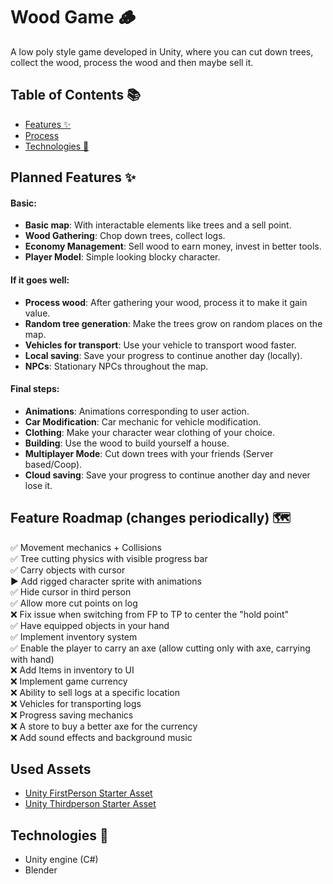 # Wood Game 🪵  
A low poly style game developed in Unity, where you can cut down trees, collect the wood, process the wood and then maybe sell it.

## Table of Contents 📚  
- [Features ✨](#features-✨)  
- [Process](#process)  
- [Technologies 🔧](#technologies-🔧)  

## Planned Features ✨  
#### **Basic:**
- **Basic map**: With interactable elements like trees and a sell point.
- **Wood Gathering**: Chop down trees, collect logs.
- **Economy Management**: Sell wood to earn money, invest in better tools.
- **Player Model**: Simple looking blocky character.

#### **If it goes well:**
- **Process wood**: After gathering your wood, process it to make it gain value.
- **Random tree generation**: Make the trees grow on random places on the map.
- **Vehicles for transport**: Use your vehicle to transport wood faster.
- **Local saving**: Save your progress to continue another day (locally).
- **NPCs**: Stationary NPCs throughout the map. 

#### **Final steps:**
- **Animations**: Animations corresponding to user action.
- **Car Modification**: Car mechanic for vehicle modification.
- **Clothing**: Make your character wear clothing of your choice. 
- **Building**: Use the wood to build yourself a house. 
- **Multiplayer Mode**: Cut down trees with your friends (Server based/Coop).
- **Cloud saving**: Save your progress to continue another day and never lose it.

## Feature Roadmap (changes periodically) 🗺️
✅ Movement mechanics + Collisions  
✅ Tree cutting physics with visible progress bar   
✅ Carry objects with cursor    
▶️ Add rigged character sprite with animations  
✅ Hide cursor in third person  
✅ Allow more cut points on log     
❌ Fix issue when switching from FP to TP to center the "hold point"    
✅️ Have equipped objects in your hand       
✅️ Implement inventory system   
✅️ Enable the player to carry an axe (allow cutting only with axe, carrying with hand)  
❌ Add Items in inventory to UI     
❌ Implement game currency  
❌ Ability to sell logs at a specific location  
❌ Vehicles for transporting logs   
❌ Progress saving mechanics    
❌ A store to buy a better axe for the currency     
❌ Add sound effects and background music   

## Used Assets
- [Unity FirstPerson Starter Asset](https://assetstore.unity.com/packages/essentials/starter-assets-firstperson-updates-in-new-charactercontroller-pa-196525)
- [Unity Thirdperson Starter Asset](https://assetstore.unity.com/packages/essentials/starter-assets-thirdperson-updates-in-new-charactercontroller-pa-196526)

## Technologies 🔧  
- Unity engine (C#)
- Blender
